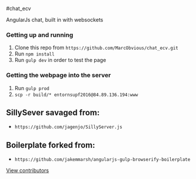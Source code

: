 #chat_ecv

AngularJs chat, built in with websockets 

### Getting up and running
1. Clone this repo from `https://github.com/MarcObvious/chat_ecv.git`
2. Run `npm install`
3. Run `gulp dev` in order to test the page

### Getting the webpage into the server
1. Run `gulp prod`
2. `scp -r build/* entornsupf2016@84.89.136.194:www`

## SillySever savaged from:
- `https://github.com/jagenjo/SillyServer.js`

## Boilerplate forked from:
- `https://github.com/jakemmarsh/angularjs-gulp-browserify-boilerplate`

[View contributors](https://github.com/MarcObvious/chat_ecv/graphs/contributors)